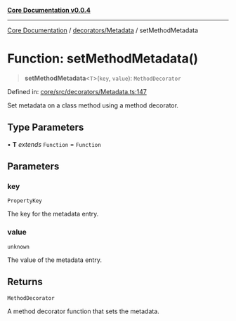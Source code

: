 [**Core Documentation v0.0.4**](../../../README.md)

***

[Core Documentation](../../../modules.md) / [decorators/Metadata](../README.md) / setMethodMetadata

# Function: setMethodMetadata()

> **setMethodMetadata**\<`T`\>(`key`, `value`): `MethodDecorator`

Defined in: [core/src/decorators/Metadata.ts:147](https://github.com/stonemjs/core/blob/93efe04ef1a71ad6f49c3b315da54d45ace50f23/src/decorators/Metadata.ts#L147)

Set metadata on a class method using a method decorator.

## Type Parameters

• **T** *extends* `Function` = `Function`

## Parameters

### key

`PropertyKey`

The key for the metadata entry.

### value

`unknown`

The value of the metadata entry.

## Returns

`MethodDecorator`

A method decorator function that sets the metadata.
